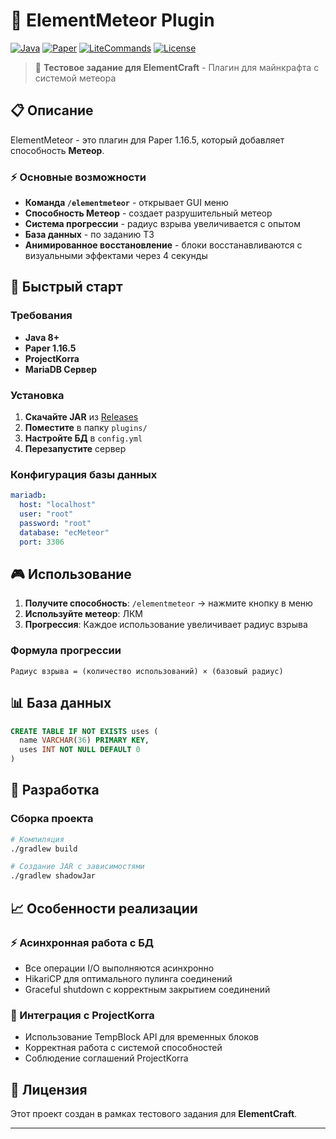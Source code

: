 # 🌟 ElementMeteor Plugin

[![Java](https://img.shields.io/badge/Java-8+-orange.svg)](https://java.com)
[![Paper](https://img.shields.io/badge/Paper-1.16.5-blue.svg)](https://papermc.io)
[![LiteCommands](https://img.shields.io/badge/LiteCommands-3.9.7-green.svg)](https://github.com/Rollczi/LiteCommands)
[![License](https://img.shields.io/badge/License-MIT-yellow.svg)](LICENSE)

> 🎯 **Тестовое задание для ElementCraft** - Плагин для майнкрафта с системой метеора

## 📋 Описание

ElementMeteor - это плагин для Paper 1.16.5, который добавляет способность **Метеор**.

### ⚡ Основные возможности

- **Команда `/elementmeteor`** - открывает GUI меню
- **Способность Метеор** - создает разрушительный метеор
- **Система прогрессии** - радиус взрыва увеличивается с опытом
- **База данных** - по заданию ТЗ
- **Анимированное восстановление** - блоки восстанавливаются с визуальными эффектами через 4 секунды


## 🚀 Быстрый старт

### Требования
- **Java 8+**
- **Paper 1.16.5**
- **ProjectKorra** 
- **MariaDB Сервер**

### Установка

1. **Скачайте JAR** из [Releases](../../releases)
2. **Поместите** в папку `plugins/`
3. **Настройте БД** в `config.yml`
4. **Перезапустите** сервер

### Конфигурация базы данных

```yaml
mariadb:
  host: "localhost"
  user: "root"
  password: "root"
  database: "ecMeteor"
  port: 3306
```

## 🎮 Использование

1. **Получите способность**: `/elementmeteor` → нажмите кнопку в меню
2. **Используйте метеор**: ЛКМ 
3. **Прогрессия**: Каждое использование увеличивает радиус взрыва

### Формула прогрессии
```
Радиус взрыва = (количество использований) × (базовый радиус)
```

## 📊 База данных

```sql
CREATE TABLE IF NOT EXISTS uses (
  name VARCHAR(36) PRIMARY KEY,
  uses INT NOT NULL DEFAULT 0
)
```

## 🔧 Разработка

### Сборка проекта

```bash
# Компиляция
./gradlew build

# Создание JAR с зависимостями
./gradlew shadowJar
```


## 📈 Особенности реализации

### ⚡ Асинхронная работа с БД
- Все операции I/O выполняются асинхронно
- HikariCP для оптимального пулинга соединений
- Graceful shutdown с корректным закрытием соединений

### 🔄 Интеграция с ProjectKorra
- Использование TempBlock API для временных блоков
- Корректная работа с системой способностей
- Соблюдение соглашений ProjectKorra

## 📝 Лицензия

Этот проект создан в рамках тестового задания для **ElementCraft**.

---


